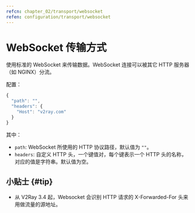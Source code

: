 ```yaml
---
refcn: chapter_02/transport/websocket
refen: configuration/transport/websocket
---
```


# WebSocket 传输方式

使用标准的 WebSocket 来传输数据。WebSocket 连接可以被其它 HTTP 服务器（如 NGINX）分流。

配置：

```javascript
{
  "path": "",
  "headers": {
    "Host": "v2ray.com"
  }
}
```

其中：

* `path`: WebSocket 所使用的 HTTP 协议路径，默认值为 `""`。
* `headers`: 自定义 HTTP 头，一个键值对，每个键表示一个 HTTP 头的名称，对应的值是字符串。默认值为空。

## 小贴士 {#tip}

* 从 V2Ray 3.4 起，Websocket 会识别 HTTP 请求的 X-Forwarded-For 头来用做流量的源地址。
